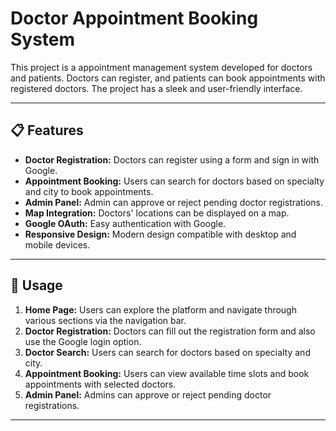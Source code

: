 
# Doctor Appointment Booking System

This project is a appointment management system developed for doctors and patients. Doctors can register, and patients can book appointments with registered doctors. The project has a sleek and user-friendly interface.

---

## 📋 Features

- **Doctor Registration:** Doctors can register using a form and sign in with Google.
- **Appointment Booking:** Users can search for doctors based on specialty and city to book appointments.
- **Admin Panel:** Admin can approve or reject pending doctor registrations.
- **Map Integration:** Doctors' locations can be displayed on a map.
- **Google OAuth:** Easy authentication with Google.
- **Responsive Design:** Modern design compatible with desktop and mobile devices.

---



## 🚀 Usage

1. **Home Page:** Users can explore the platform and navigate through various sections via the navigation bar.
2. **Doctor Registration:** Doctors can fill out the registration form and also use the Google login option.
3. **Doctor Search:** Users can search for doctors based on specialty and city.
4. **Appointment Booking:** Users can view available time slots and book appointments with selected doctors.
5. **Admin Panel:** Admins can approve or reject pending doctor registrations.

---



